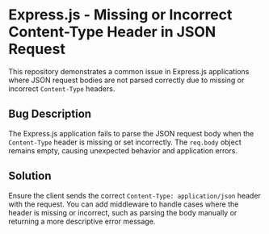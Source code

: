 # Express.js - Missing or Incorrect Content-Type Header in JSON Request

This repository demonstrates a common issue in Express.js applications where JSON request bodies are not parsed correctly due to missing or incorrect `Content-Type` headers.

## Bug Description
The Express.js application fails to parse the JSON request body when the `Content-Type` header is missing or set incorrectly.  The `req.body` object remains empty, causing unexpected behavior and application errors.

## Solution
Ensure the client sends the correct `Content-Type: application/json` header with the request.  You can add middleware to handle cases where the header is missing or incorrect, such as parsing the body manually or returning a more descriptive error message.